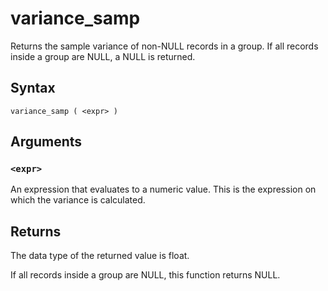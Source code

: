 # variance_samp

Returns the sample variance of non-NULL records in a group. If all records inside a group are NULL, a NULL is returned.

## Syntax

```scopeql
variance_samp ( <expr> )
```

## Arguments

### `<expr>`

An expression that evaluates to a numeric value. This is the expression on which the variance is calculated.

## Returns

The data type of the returned value is float.

If all records inside a group are NULL, this function returns NULL.
